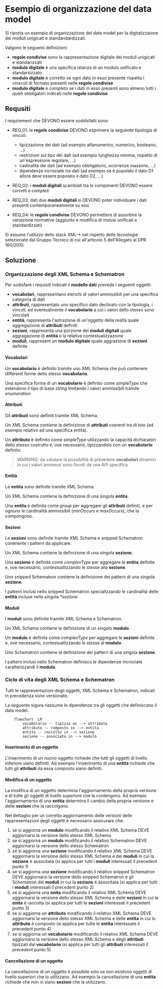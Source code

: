 # Esempio di organizzazione del data model 

Si riporta un esempio di organizzazione del data model per la digitalizzaione dei 
moduli unigicati e standandardizzati.


Valgono le seguenti definizioni:

- **regole condivise** sono la rappresentazione digitale dei moduli unigicati e standarizzati 
- **modulo digitale** è una specifica istanza di un modulo unificato e standarsizzato 
- **modulo digitale** è *corretto* se ogni dato in esso presente rispetta i vinxcoli di formato presenti nelle **regole condivise**
- **modulo digitale** è *completo* se i dati in esso presenti sono almeno tutti i quelli obbligatori indicati nelle **regole condivise** 


## Requsiti

I requirement che DEVONO essere soddisfatti sono:

- REQ_01: le **regole condivise** DEVONO esprimere la seguente tipologia di vincoli:
    - tipizzazione dei dati (ad esempio alfanumerico, numerico, booleano, ...) 
    - restrizioni sul tipo dei dati (ad esempio lunghezza minima, rispetto di un'espressione regolare, ...)
    - cadinalità dei dati (ad esempio obbligatorio, ocorrenze massime, ...)
    - dipendenze incrociate tra dati (ad esempio se è popolato il dato D1 allora deve essere popolato il dato D2, ...)
   
- REQ_02: i **moduli digitali** scambiati tra le componenti DEVONO essere *corretti* e *completi*

- REQ_03: dati due **moduli digitali** si DEVONO poter individuare i dati presenti contemporaneamente su essi

- REQ_04: le **regole condivise** DEVONO permettere di assorbire la variazione normative (aggiunto e modifica di molusi unificati e standardizzati)


Si assume l'utilizzo dello stack XML-* nel rispetto delle tecnologie selezionate dal Gruppo Tecnico di cui all'articolo 5 dell'Allegato al DPR 160/2010.
 
## Soluzione

### Organizzazione degli XML Schema e Schematron

Per sodisfare i requisiti indicati il **modello dati** prevede i seguenti oggetti:

- **vocabolari**, rappresentano elenchi di valori ammissibili per una specifica categoria di dati 
- **attributi**, rappresentato uno specifico dato declinato con la tipologia, i vincoli, ed eventualmente il **vocabolario** a cui i valori dello stesso sono vincolati 
- **entità**, rappresenta l'astrazione di un'oggetto della realtà quale aggregazione di **attributi** definiti
- **sezioni**, rappresenta una porzione dei **moduli digitali** quale aggragazione di **entità** e la relativa contestualizzazione
- **moduli**, rappresent un **modulo digitale** quale aggrazione di **sezioni** definite

#### Vocabolari

Un **vocabolario** è definito tramite uno XML Schema che può contenere differenti forme dello stesso **vocabolario**.

Una specifica forma di un **vocabolario** è definito come *simpleType* che estendono il tipo di base *string* limitando i valori ammissibili tramite *enumeration*.

#### Attributi

Gli **attributi** sono definiti tramite XML Schema. 

Un XML Schema contiene la definizione di **attributi** coerenti tra di loto (ad esempio relativo ad una specifica entità).

Un **attributo** è definito come *simpleType* utilizzando la capacità dichiaratori dello stesso costrutto e, ove necessario, tipizzandolo con un **vocabolario** definito.

> WARNING: da valutare la possibilità di prevedere **vocabolari** dinamici in cui i valori ammessi sono forniti da una API specifica

#### Entità

Le **entita** sono definite tramite XML Schema.

Un XML Schema contiene la definizione di una singola **entita**.

Una **entita** è definita come *group* per aggregare gli **attributi** definiti, e per ognuno le cardinalità ammissibili (*minOccurs* e *maxOccurs*), che la compongono.

#### Sezioni

Le **sezioni** sono definite tramite XML Schema e snipped Schematron conenente i pattern da applicare.

Un XML Schema contiene la definizione di una singola **sezione**.

Una **sezione** è definita come *complexType* per aggregare le **entita** definite e, ove necessario, contestuallizzando le stesse alla **sezione**.

Uno snipped Schematron contiene la definizione dei pattern di una singola **sezione**.

I pattern inclusi nello snipped Schematron specializzando le cardinalità delle **entità** incluse nella singola **sezione*.

#### Moduli

I **moduli** sono definite tramite XML Schema e Schematron.

Un XML Schema contiene la definizione di un singolo **modulo**.

Un **modulo** è definita come *complexType* per aggregare le **sezioni** definite e, ove necessario, contestuallizzando le stesse al **modulo**.

Uno Schematron contiene la definizione dei pattern di una singola **sezione**.

I pattern inclusi nello Schematron definisco le dipendenze incrociate caratterizzandi il **modulo**.


### Ciclo di vita degli XML Schema e Schematron

Tutti le rappresentazioni degli oggetti, XML Schema e Schematron, indicati in precedenza sono versionate.

La seguente sigura riassume le dipendenze tra gli oggetti che definiscono il data model.

```mermaid
    flowchart  LR
        vocabolario -- tipizza un --> attributo
        attributo -- composto in --> entita 
        entita -- raccolto in --> sezione
        sezione -- associato in --> modulo
```

#### Inserimento di un oggetto

L'inserimento di un nuovo oggetto richiede che tutti gli oggetti di livello inferiore siano definiti. Ad esempio l'inserimento di una **entita** richiede che tutti gli **attributi** da essa composto siano definiti.

#### Modifica di un oggetto

La modifica di un oggetto determina l'aggiornamento della propria versione e di tutte gli oggetti di livello superiore che la contengono. Ad esempio l'aggiornamento di una **entita** determina il cambio della propria versione e delle **sezioni** che la raccolgono.

Nel dettaglio per un corretto aggiornamento delle versioni delle rappresentazioni degli oggetti è necessario assicurare che:

1. se si aggiorna un **modulo** modificando il relativo XML Schema DEVE aggiornarsi la versione dello stesso XML Schema
2. se si aggiorna un **modulo** modificando il relativo Schematron DEVE aggiornarsi la versione dello stesso Schematron
3. se si aggiorna una **sezione** modificando il relativo XML Schema DEVE aggiornarsi la versione dello stesso XML Schema e dei **moduli** in cui la **sezione** è associtata (si applica per tutti i **moduli** interessati il precedent punto 1)
3. se si aggiorna una **sezione** modificando il relativo snipped Schematron DEVE aggiornarsi la versione dello snipped Schematron e gli Schematron dei **moduli** in cui la **sezione** è associtata (si applica per tutti i **moduli** interessati il precedent punto 2)
4. se si aggiorna una **enita** modificando il relativo XML Schema DEVE aggiornarsi la versione dello stesso XML Schema e delle **sezioni** in cui la **enita** è raccolta (si applica per tutti le **sezioni** interessati il precedent punto 3)
5. se si aggiorna un **attributo** modificando il relativo XML Schema DEVE aggiornarsi la versione dello stesso XML Schema e delle **entita** in cui lo **attributo** è composto (si applica per tutte le **entita** interessate il precedent punto 4)
6. se si aggiorna un **vocabolario** modificando il relativo XML Schema DEVE aggiornarsi la versione dello stesso XML Schema e degli **attributi** tipizzati dal  **vocabolario** (si applica per tutti gli **attributi** interessati il precedent punto 5)


#### Cancellazione di un oggetto
La cancellazione di un oggetto è possibile solo se non esistono oggetti di livello superiori che lo utilizzano. Ad esempio la cancellazione di una **entita** richiede che non vi siano **sezioni** che la utilizzano.